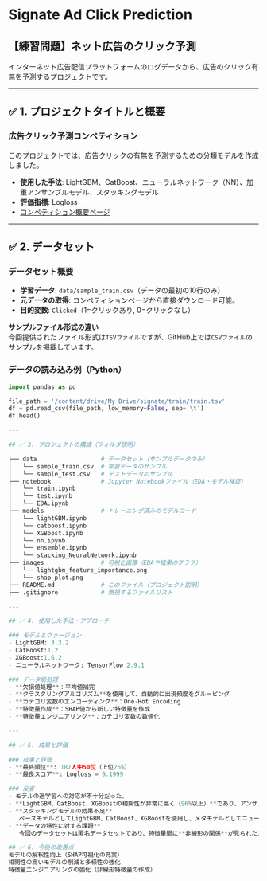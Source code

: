 # Signate Ad Click Prediction

## 【練習問題】ネット広告のクリック予測
インターネット広告配信プラットフォームのログデータから、広告のクリック有無を予測するプロジェクトです。

---

## ✅ 1. プロジェクトタイトルと概要

### 広告クリック予測コンペティション
このプロジェクトでは、広告クリックの有無を予測するための分類モデルを作成しました。

- **使用した手法**: LightGBM、CatBoost、ニューラルネットワーク（NN）、加重アンサンブルモデル、スタッキングモデル
- **評価指標**: Logloss
- [コンペティション概要ページ](https://www.signate.jp)

---

## ✅ 2. データセット

### データセット概要
- **学習データ**: `data/sample_train.csv`（データの最初の10行のみ）
- **元データの取得**: コンペティションページから直接ダウンロード可能。
- **目的変数**: `Clicked`（1=クリックあり, 0=クリックなし）

**サンプルファイル形式の違い**  
今回提供されたファイル形式は`TSVファイル`ですが、GitHub上では`CSVファイル`のサンプルを掲載しています。

### データの読み込み例（Python）
```python
import pandas as pd

file_path = '/content/drive/My Drive/signate/train/train.tsv'
df = pd.read_csv(file_path, low_memory=False, sep='\t')
df.head()

---

## ✅ 3. プロジェクトの構成（フォルダ説明）

├── data                  # データセット（サンプルデータのみ）
│   └── sample_train.csv  # 学習データのサンプル
│   └── sample_test.csv   # テストデータのサンプル
├── notebook              # Jupyter Notebookファイル（EDA・モデル検証）
│   └── train.ipynb
│   └── test.ipynb
│   └── EDA.ipynb
├── models                # トレーニング済みのモデルコード
│   └── lightGBM.ipynb
│   └── catboost.ipynb
│   └── XGBoost.ipynb
│   └── nn.ipynb
│   └── ensemble.ipynb
│   └── stacking_NeuralNetwork.ipynb
├── images                # 可視化画像（EDAや結果のグラフ）
│   └── lightgbm_feature_importance.png
│   └── shap_plot.png
├── README.md             # このファイル（プロジェクト説明）
├── .gitignore            # 無視するファイルリスト

---

## ✅ 4. 使用した手法・アプローチ

### モデルとヴァージョン
- LightGBM: 3.3.2
- CatBoost:1.2
- XGBoost:1.6.2
- ニューラルネットワーク: TensorFlow 2.9.1

### データ前処理
- **欠損値処理**：平均値補完
- **クラスタリングアルゴリズム**を使用して、自動的に出現頻度をグルーピング
- **カテゴリ変数のエンコーディング**：One-Hot Encoding
- **特徴量作成**：SHAP値から新しい特徴量を作成
- **特徴量エンジニアリング**：カテゴリ変数の数値化

---

## ✅ 5. 成果と評価

### 成果と評価
- **最終順位**: 187人中50位（上位26%）
- **最良スコア**: Logloss = 0.1999

### 反省
- モデルの過学習への対応が不十分だった。
- **LightGBM、CatBoost、XGBoostの相関性が非常に高く（96%以上）**であり、アンサンブルの効果が限定的だった。
- **スタッキングモデルの効果不足**  
   ベースモデルとしてLightGBM、CatBoost、XGBoostを使用し、メタモデルとしてニューラルネットワークを適用したが、精度の向上は見られなかった。
- **データの特性に対する課題**  
   今回のデータセットは匿名データセットであり、特徴量間に**非線形の関係**が見られたため、特徴量エンジニアリングのさらなる工夫が必要である。

## ✅ 6. 今後の改善点
モデルの解釈性向上（SHAP可視化の充実）
相関性の高いモデルの削減と多様性の強化
特徴量エンジニアリングの強化（非線形特徴量の作成）
